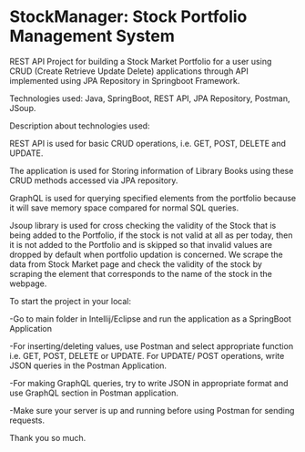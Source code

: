 # StockManager: Stock Portfolio Management System
REST API Project for building a Stock Market Portfolio for a user using CRUD (Create Retrieve Update Delete) applications through API implemented using JPA Repository in Springboot Framework.

Technologies used: Java, SpringBoot, REST API, JPA Repository, Postman, JSoup.

Description about technologies used:

REST API is used for basic CRUD operations, i.e. GET, POST, DELETE and UPDATE.

The application is used for Storing information of Library Books using these CRUD methods accessed via JPA repository.

GraphQL is used for querying specified elements from the portfolio because it will save memory space compared for normal SQL queries.

Jsoup library is used for cross checking the validity of the Stock that is being added to the Portfolio, if the stock is not valid at all as per today, then it is not added to the Portfolio and is skipped so that invalid values are dropped by default when portfolio updation is concerned. We scrape the data from Stock Market page and check the validity of the stock by scraping the element that corresponds to the name of the stock in the webpage.


To start the project in your local:


-Go to main folder in Intellij/Eclipse and run the application as a SpringBoot Application

-For inserting/deleting values, use Postman and select appropriate function i.e. GET, POST, DELETE or UPDATE. For UPDATE/ POST operations, write JSON queries in the Postman Application.

-For making GraphQL queries, try to write JSON in appropriate format and use GraphQL section in Postman application.

-Make sure your server is up and running before using Postman for sending requests.

Thank you so much.
